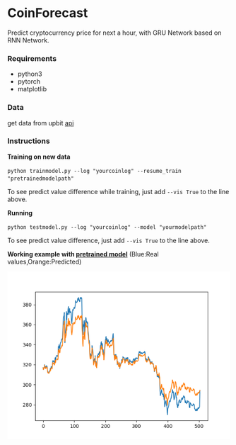 # CoinForecast
Predict cryptocurrency price for next a hour, with GRU Network based on RNN Network.

### Requirements

- python3
- pytorch
- matplotlib

### Data

get data from upbit [api](https://crix-api.upbit.com/v1/crix/candles/minutes/60?code=CRIX.UPBIT.KRW-XRP&count=2000&ciqrandom=1509540252193)

### Instructions

**Training on new data**

`python trainmodel.py --log "yourcoinlog" --resume_train "pretrainedmodelpath"`

To see predict value difference while training, just add `--vis True` to the line above.

**Running**

`python testmodel.py --log "yourcoinlog" --model "yourmodelpath" `

To see predict value difference, just add `--vis True` to the line above.

**Working example with [pretrained model](https://github.com/PlanNoa/CoinForecast/blob/master/pretrained%20model/ripplemodel)**
(Blue:Real values,Orange:Predicted)

![ripple predict](https://github.com/PlanNoa/CoinForecast/blob/master/pretrained%20model/ripplemodel.png)